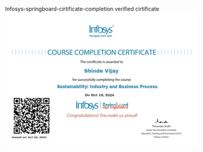 Infosys-springboard-cirtificate-completion
verified cirtificate 
![verified cirtificate](https://github.com/onenote-py/Infosys-springboard-cirtificate-completion-/blob/main/Picsart_24-10-20_12-54-58-856.jpg)
